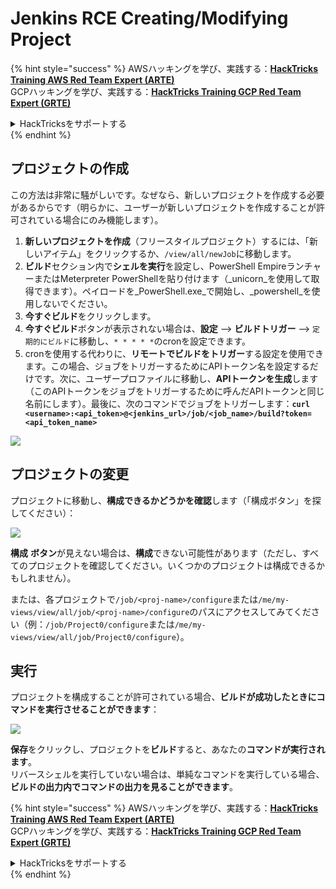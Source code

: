 # Jenkins RCE Creating/Modifying Project

{% hint style="success" %}
AWSハッキングを学び、実践する：<img src="../../.gitbook/assets/image (1) (1) (1) (1).png" alt="" data-size="line">[**HackTricks Training AWS Red Team Expert (ARTE)**](https://training.hacktricks.xyz/courses/arte)<img src="../../.gitbook/assets/image (1) (1) (1) (1).png" alt="" data-size="line">\
GCPハッキングを学び、実践する：<img src="../../.gitbook/assets/image (2) (1).png" alt="" data-size="line">[**HackTricks Training GCP Red Team Expert (GRTE)**<img src="../../.gitbook/assets/image (2) (1).png" alt="" data-size="line">](https://training.hacktricks.xyz/courses/grte)

<details>

<summary>HackTricksをサポートする</summary>

* [**サブスクリプションプラン**](https://github.com/sponsors/carlospolop)を確認してください！
* **💬 [**Discordグループ**](https://discord.gg/hRep4RUj7f)または[**Telegramグループ**](https://t.me/peass)に参加するか、**Twitter** 🐦 [**@hacktricks\_live**](https://twitter.com/hacktricks_live)**をフォローしてください。**
* **[**HackTricks**](https://github.com/carlospolop/hacktricks)および[**HackTricks Cloud**](https://github.com/carlospolop/hacktricks-cloud)のGitHubリポジトリにPRを提出してハッキングトリックを共有してください。**

</details>
{% endhint %}

## プロジェクトの作成

この方法は非常に騒がしいです。なぜなら、新しいプロジェクトを作成する必要があるからです（明らかに、ユーザーが新しいプロジェクトを作成することが許可されている場合にのみ機能します）。

1. **新しいプロジェクトを作成**（フリースタイルプロジェクト）するには、「新しいアイテム」をクリックするか、`/view/all/newJob`に移動します。
2. **ビルド**セクション内で**シェルを実行**を設定し、PowerShell EmpireランチャーまたはMeterpreter PowerShellを貼り付けます（_unicorn_を使用して取得できます）。ペイロードを_PowerShell.exe_で開始し、_powershell_を使用しないでください。
3. **今すぐビルド**をクリックします。
1. **今すぐビルド**ボタンが表示されない場合は、**設定** --> **ビルドトリガー** --> `定期的にビルド`に移動し、`* * * * *`のcronを設定できます。
2. cronを使用する代わりに、**リモートでビルドをトリガー**する設定を使用できます。この場合、ジョブをトリガーするためにAPIトークン名を設定するだけです。次に、ユーザープロファイルに移動し、**APIトークンを生成**します（このAPIトークンをジョブをトリガーするために呼んだAPIトークンと同じ名前にします）。最後に、次のコマンドでジョブをトリガーします：**`curl <username>:<api_token>@<jenkins_url>/job/<job_name>/build?token=<api_token_name>`**

![](<../../.gitbook/assets/image (165).png>)

## プロジェクトの変更

プロジェクトに移動し、**構成できるかどうかを確認**します（「構成ボタン」を探してください）：

![](<../../.gitbook/assets/image (265).png>)

**構成** **ボタン**が見えない場合は、**構成**できない可能性があります（ただし、すべてのプロジェクトを確認してください。いくつかのプロジェクトは構成できるかもしれません）。

または、各プロジェクトで`/job/<proj-name>/configure`または`/me/my-views/view/all/job/<proj-name>/configure`のパスにアクセスしてみてください（例：`/job/Project0/configure`または`/me/my-views/view/all/job/Project0/configure`）。

## 実行

プロジェクトを構成することが許可されている場合、**ビルドが成功したときにコマンドを実行させることができます**：

![](<../../.gitbook/assets/image (98).png>)

**保存**をクリックし、プロジェクトを**ビルド**すると、あなたの**コマンドが実行されます**。\
リバースシェルを実行していない場合は、単純なコマンドを実行している場合、**ビルドの出力内でコマンドの出力を見ることができます**。

{% hint style="success" %}
AWSハッキングを学び、実践する：<img src="../../.gitbook/assets/image (1) (1) (1) (1).png" alt="" data-size="line">[**HackTricks Training AWS Red Team Expert (ARTE)**](https://training.hacktricks.xyz/courses/arte)<img src="../../.gitbook/assets/image (1) (1) (1) (1).png" alt="" data-size="line">\
GCPハッキングを学び、実践する：<img src="../../.gitbook/assets/image (2) (1).png" alt="" data-size="line">[**HackTricks Training GCP Red Team Expert (GRTE)**<img src="../../.gitbook/assets/image (2) (1).png" alt="" data-size="line">](https://training.hacktricks.xyz/courses/grte)

<details>

<summary>HackTricksをサポートする</summary>

* [**サブスクリプションプラン**](https://github.com/sponsors/carlospolop)を確認してください！
* **💬 [**Discordグループ**](https://discord.gg/hRep4RUj7f)または[**Telegramグループ**](https://t.me/peass)に参加するか、**Twitter** 🐦 [**@hacktricks\_live**](https://twitter.com/hacktricks_live)**をフォローしてください。**
* **[**HackTricks**](https://github.com/carlospolop/hacktricks)および[**HackTricks Cloud**](https://github.com/carlospolop/hacktricks-cloud)のGitHubリポジトリにPRを提出してハッキングトリックを共有してください。**

</details>
{% endhint %}

